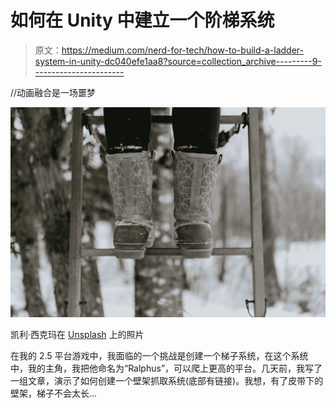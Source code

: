 # 如何在 Unity 中建立一个阶梯系统

> 原文：<https://medium.com/nerd-for-tech/how-to-build-a-ladder-system-in-unity-dc040efe1aa8?source=collection_archive---------9----------------------->

//动画融合是一场噩梦

![](img/fa0bd0eeb87d9251fefe5e9c41dcdf97.png)

凯利·西克玛在 [Unsplash](https://unsplash.com?utm_source=medium&utm_medium=referral) 上的照片

在我的 2.5 平台游戏中，我面临的一个挑战是创建一个梯子系统，在这个系统中，我的主角，我把他命名为“Ralphus”，可以爬上更高的平台。几天前，我写了一组文章，演示了如何创建一个壁架抓取系统(底部有链接)。我想，有了皮带下的壁架，梯子不会太长…